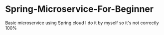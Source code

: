 # Spring-Microservice-For-Beginner
Basic microservice using Spring cloud
I do it by myself so it's not correctly 100%
